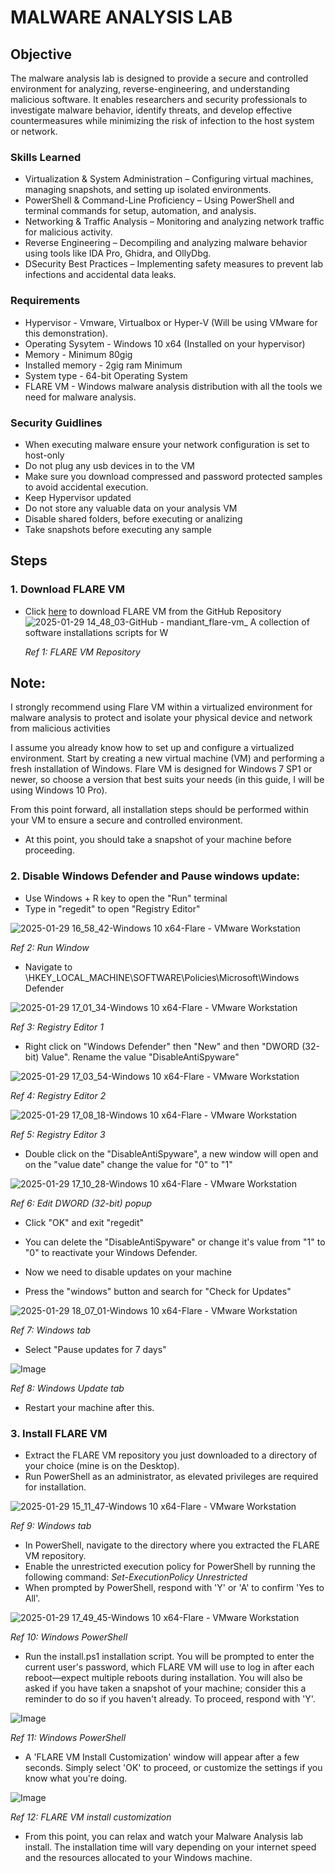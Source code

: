 # MALWARE ANALYSIS LAB

## Objective

The malware analysis lab is designed to provide a secure and controlled environment for analyzing, reverse-engineering, and understanding malicious software. It enables researchers and security professionals to investigate malware behavior, identify threats, and develop effective countermeasures while minimizing the risk of infection to the host system or network.

### Skills Learned

- Virtualization & System Administration – Configuring virtual machines, managing snapshots, and setting up isolated environments.
- PowerShell & Command-Line Proficiency – Using PowerShell and terminal commands for setup, automation, and analysis.
- Networking & Traffic Analysis – Monitoring and analyzing network traffic for malicious activity.
- Reverse Engineering – Decompiling and analyzing malware behavior using tools like IDA Pro, Ghidra, and OllyDbg.
- DSecurity Best Practices – Implementing safety measures to prevent lab infections and accidental data leaks.

### Requirements

- Hypervisor - Vmware, Virtualbox or Hyper-V (Will be using VMware for this demonstration).
- Operating Sysytem - Windows 10 x64 (Installed on your hypervisor)
- Memory - Minimum 80gig
- Installed memory - 2gig ram Minimum
- System type - 64-bit Operating System
- FLARE VM - Windows malware analysis distribution with all the tools we need for malware analysis.

### Security Guidlines

- When executing malware ensure your network configuration is set to host-only
- Do not plug any usb devices in to the VM
- Make sure you download compressed and password protected samples to avoid accidental execution.
- Keep Hypervisor updated
- Do not store any valuable data on your analysis VM
- Disable shared folders, before executing or analizing
- Take snapshots before executing any sample

## Steps

### 1. Download FLARE VM

- Click <a href="https://github.com/mandiant/flare-vm">here</a> to download FLARE VM from the GitHub Repository
![2025-01-29 14_48_03-GitHub - mandiant_flare-vm_ A collection of software installations scripts for W](https://github.com/user-attachments/assets/ccd42f3a-d9ee-49c5-a4a1-67e6e57ac724)

  *Ref 1: FLARE VM Repository*

## Note:
I strongly recommend using Flare VM within a virtualized environment for malware analysis to protect and isolate your physical device and network from malicious activities

I assume you already know how to set up and configure a virtualized environment. Start by creating a new virtual machine (VM) and performing a fresh installation of Windows. Flare VM is designed for Windows 7 SP1 or newer, so choose a version that best suits your needs (in this guide, I will be using Windows 10 Pro).

From this point forward, all installation steps should be performed within your VM to ensure a secure and controlled environment.

- At this point, you should take a snapshot of your machine before proceeding.


### 2. Disable Windows Defender and Pause windows update:

- Use Windows + R key to open the "Run" terminal
- Type in "regedit" to open "Registry Editor"

![2025-01-29 16_58_42-Windows 10 x64-Flare - VMware Workstation](https://github.com/user-attachments/assets/3af60302-b53a-4f34-bcbd-c34970d1c519)

  *Ref 2: Run Window*

- Navigate to \HKEY_LOCAL_MACHINE\SOFTWARE\Policies\Microsoft\Windows Defender

![2025-01-29 17_01_34-Windows 10 x64-Flare - VMware Workstation](https://github.com/user-attachments/assets/abc2fa4b-8930-41b1-83af-1d313ff38724)

  *Ref 3: Registry Editor 1*

- Right click on "Windows Defender" then "New" and then "DWORD (32-bit) Value". Rename the value "DisableAntiSpyware"

![2025-01-29 17_03_54-Windows 10 x64-Flare - VMware Workstation](https://github.com/user-attachments/assets/e3610395-27c8-407a-86fa-e6c2960ebb36)

  *Ref 4: Registry Editor 2*

![2025-01-29 17_08_18-Windows 10 x64-Flare - VMware Workstation](https://github.com/user-attachments/assets/da6a7956-3272-4dbe-aec9-6d5cab7431bd)

  *Ref 5: Registry Editor 3*

- Double click on the "DisableAntiSpyware", a new window will open and on the "value date" change the value for "0" to "1"

![2025-01-29 17_10_28-Windows 10 x64-Flare - VMware Workstation](https://github.com/user-attachments/assets/5afe710a-ae16-4d5c-84e4-60d3fc9c77f9)

  *Ref 6: Edit DWORD (32-bit) popup*

- Click "OK" and exit "regedit"

- You can delete the "DisableAntiSpyware" or change it's value from "1" to "0" to reactivate your Windows Defender.


- Now we need to disable updates on your machine
- Press the "windows" button and search for "Check for Updates"

![2025-01-29 18_07_01-Windows 10 x64-Flare - VMware Workstation](https://github.com/user-attachments/assets/0a09de2f-0337-4d87-b723-e1ec488cc3b5)

  *Ref 7: Windows tab*

- Select "Pause updates for 7 days"

![Image](https://github.com/user-attachments/assets/8af4afb5-2dfa-4973-8888-2c612615b158)

  *Ref 8: Windows Update tab*
  
- Restart your machine after this.


### 3. Install FLARE VM

- Extract the FLARE VM repository you just downloaded to a directory of your choice (mine is on the Desktop).
- Run PowerShell as an administrator, as elevated privileges are required for installation.

![2025-01-29 15_11_47-Windows 10 x64-Flare - VMware Workstation](https://github.com/user-attachments/assets/560afa71-2dc4-42ad-b1b8-dcacb8f9ccaa)

  *Ref 9: Windows tab*

- In PowerShell, navigate to the directory where you extracted the FLARE VM repository.
- Enable the unrestricted execution policy for PowerShell by running the following command:
 *Set-ExecutionPolicy Unrestricted*
- When prompted by PowerShell, respond with 'Y' or 'A' to confirm 'Yes to All'.


![2025-01-29 17_49_45-Windows 10 x64-Flare - VMware Workstation](https://github.com/user-attachments/assets/cbe00560-c7e3-4a8c-8366-dc4858b1e5d5)

  *Ref 10: Windows PowerShell*

- Run the install.ps1 installation script. You will be prompted to enter the current user's password, which FLARE VM will use to log in after each reboot—expect multiple reboots during installation. You will also be asked if you have taken a snapshot of your machine; consider this a reminder to do so if you haven't already. To proceed, respond with 'Y'.

![Image](https://github.com/user-attachments/assets/adb6473a-4d58-4faf-bf37-bc608cf7b3c5)

 *Ref 11: Windows PowerShell*

- A 'FLARE VM Install Customization' window will appear after a few seconds. Simply select 'OK' to proceed, or customize the settings if you know what you're doing.

![Image](https://github.com/user-attachments/assets/990eaa43-c7ac-40bd-90fd-6e8ec4ae71a3)

 *Ref 12: FLARE VM install customization*

- From this point, you can relax and watch your Malware Analysis lab install. The installation time will vary depending on your internet speed and the resources allocated to your Windows machine.
